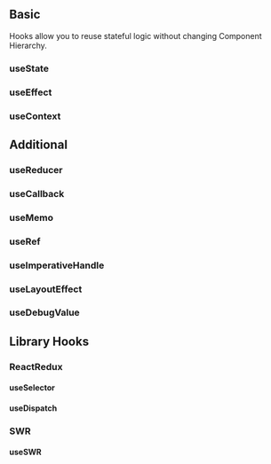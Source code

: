 ## Basic
Hooks allow you to reuse stateful logic without changing Component Hierarchy.

### useState
### useEffect
### useContext

## Additional
### useReducer
### useCallback
### useMemo
### useRef
### useImperativeHandle
### useLayoutEffect
### useDebugValue

## Library Hooks
### ReactRedux
#### useSelector
#### useDispatch

### SWR
#### useSWR